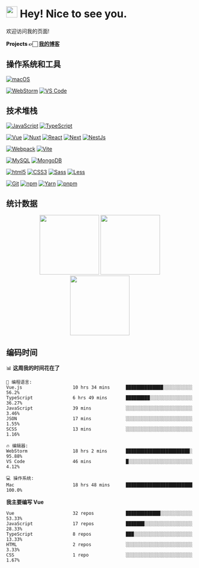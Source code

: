 # <img src="https://emojis.slackmojis.com/emojis/images/1531849430/4246/blob-sunglasses.gif?1531849430" width="30"/> Hey! Nice to see you.

欢迎访问我的页面!

<p style="font-weight:800;">
    Projects 👉🏻
    <a href="https://blog.fassr.com/">我的博客</a> 
  </p>

## 操作系统和工具
[![macOS](https://img.shields.io/badge/macOS-Monterey-000000?style=flat-square&logo=apple)](https://www.apple.com/macos/monterey/)

[![WebStorm](https://img.shields.io/badge/IDE-WebStorm-000000?style=flat-square&logo=WebStorm)](https://www.jetbrains.com/webstorm/)
[![VS Code](https://img.shields.io/badge/IDE-VSCode-007ACC?style=flat-square&logo=Visual-studio-code)](https://code.visualstudio.com/)

[//]: # "[![IntelliJ]&#40;https://img.shields.io/badge/IDE-IntelliJ-000000?style=flat-square&logo=IntelliJIDEA&#41;]&#40;https://www.jetbrains.com/webstorm/&#41;"

## 技术堆栈
[![JavaScript](https://img.shields.io/badge/-JavaScript-F7DF1E?style=flat-square&logo=javascript&logoColor=000000&labelColor=%23F7DF1C&color=%23FFCE5A)](https://www.javascript.com/)
[![TypeScript](https://img.shields.io/badge/-TypeScript-3178C6?style=flat-square&logo=typescript&logoColor=ffffff)](https://www.typescriptlang.org/)

[![Vue](https://img.shields.io/badge/-Vue-4FC08D?style=flat-square&logo=vue.js&logoColor=ffffff)](https://vuejs.org/)
[![Nuxt](https://img.shields.io/badge/-Nuxt-00DC82?style=flat-square&logo=nuxt.js&logoColor=ffffff)](https://nuxtjs.org/)
[![React](https://img.shields.io/badge/-React-61DAFB?style=flat-square&logo=react&logoColor=ffffff)](https://reactjs.org/)
[![Next](https://img.shields.io/badge/-Next-000000?style=flat-square&logo=next.js&logoColor=ffffff)](https://nextjs.org/)
[![NestJs](https://img.shields.io/badge/-NestJs-E0234E?style=flat-square&logo=nestjs&logoColor=ffffff)](https://nestjs.com/)

[![Webpack](https://img.shields.io/badge/-Webpack-8DD6F9?style=flat-square&logo=webpack&logoColor=ffffff)](https://webpack.js.org/)
[![Vite](https://img.shields.io/badge/-Vite-646CFF?style=flat-square&logo=Vite&logoColor=ffffff)](https://vitejs.dev/)

[![MySQL](https://img.shields.io/badge/-MySQL-4479A1?style=flat-square&logo=MySQL&logoColor=ffffff)](https://www.mysql.com/)
[![MongoDB](https://img.shields.io/badge/-MongoDB-47A248?style=flat-square&logo=MongoDB&logoColor=ffffff)](https://www.mongodb.com/)

[![html5](https://img.shields.io/badge/-HTML5-E34F26?style=flat-square&logo=html5&logoColor=ffffff)](https://www.w3schools.com/html/)
[![CSS3](https://img.shields.io/badge/-CSS3-1572B6?style=flat-square&logo=CSS3&logoColor=ffffff)](https://www.w3schools.com/css/)
[![Sass](https://img.shields.io/badge/-Sass-CC6699?style=flat-square&logo=sass&logoColor=ffffff)](https://sass-lang.com/)
[![Less](https://img.shields.io/badge/-Less-1D365D?style=flat-square&logo=Less&logoColor=ffffff)](https://less.bootcss.com/)

[![Git](https://img.shields.io/badge/-Git-%23F05032?style=flat-square&logo=git&logoColor=%23ffffff)](https://git-scm.com/)
[![npm](https://img.shields.io/badge/-NPM-CB3837?style=flat-square&logo=npm&logoColor=ffffff)](http://npmjs.com/)
[![Yarn](https://img.shields.io/badge/-Yarn-2C8EBB?style=flat-square&logo=Yarn&logoColor=ffffff)](https://yarnpkg.com/)
[![pnpm](https://img.shields.io/badge/-pnpm-f69220?style=flat-square&logo=pnpm&logoColor=ffffff)](https://pnpm.io/)


## 统计数据

<div>
<!--https://github-readme-stats.vercel.app-->
    <div align="center">
        <span></span>
        <picture>
            <source media="(prefers-color-scheme: dark)" srcset="https://github-readme-stats-git-masterrstaa-rickstaa.vercel.app/api?username=sunpm&count_private=true&theme=gruvbox&show_icons=true">
            <img height="160px" src="https://github-readme-stats-git-masterrstaa-rickstaa.vercel.app/api?username=sunpm&count_private=true&theme=flag-india&show_icons=true" />
       </picture>
        <span></span>
        <picture>
            <source media="(prefers-color-scheme: dark)" srcset="https://github-readme-stats-git-masterrstaa-rickstaa.vercel.app/api/top-langs/?username=sunpm&layout=compact&theme=gruvbox">
            <img height="160px" src="https://github-readme-stats-git-masterrstaa-rickstaa.vercel.app/api/top-langs/?username=sunpm&layout=compact&theme=flag-india" />
       </picture>
        <span></span>
    </div>
    <div align="center">
    	<picture>
            <source media="(prefers-color-scheme: dark)" srcset="https://github-readme-streak-stats.herokuapp.com/?user=sunpm&theme=gruvbox">
            <img height="160px" src="https://github-readme-streak-stats.herokuapp.com/?user=sunpm&theme=flag-india" />
       </picture>
    </div>
</div>

## 编码时间

<!--START_SECTION:waka-->
📊 **这周我的时间花在了** 

```text
💬 编程语言: 
Vue.js                   10 hrs 34 mins      ██████████████░░░░░░░░░░░   56.2% 
TypeScript               6 hrs 49 mins       █████████░░░░░░░░░░░░░░░░   36.27% 
JavaScript               39 mins             ░░░░░░░░░░░░░░░░░░░░░░░░░   3.46% 
JSON                     17 mins             ░░░░░░░░░░░░░░░░░░░░░░░░░   1.55% 
SCSS                     13 mins             ░░░░░░░░░░░░░░░░░░░░░░░░░   1.16%

🔥 编辑器: 
WebStorm                 18 hrs 2 mins       ████████████████████████░   95.88% 
VS Code                  46 mins             █░░░░░░░░░░░░░░░░░░░░░░░░   4.12%

💻 操作系统: 
Mac                      18 hrs 48 mins      █████████████████████████   100.0%

```

**我主要编写 Vue** 

```text
Vue                      32 repos            █████████████░░░░░░░░░░░░   53.33% 
JavaScript               17 repos            ███████░░░░░░░░░░░░░░░░░░   28.33% 
TypeScript               8 repos             ███░░░░░░░░░░░░░░░░░░░░░░   13.33% 
HTML                     2 repos             ░░░░░░░░░░░░░░░░░░░░░░░░░   3.33% 
CSS                      1 repo              ░░░░░░░░░░░░░░░░░░░░░░░░░   1.67%

```



<!--END_SECTION:waka-->

